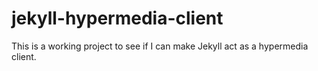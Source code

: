 # jekyll-hypermedia-client
This is a working project to see if I can make Jekyll act as a hypermedia client.
